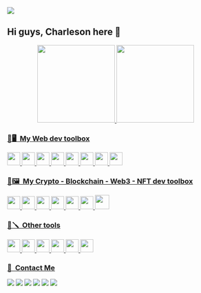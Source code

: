 <img src="https://media.licdn.com/dms/image/D4D16AQEZnXJT6TqlQw/profile-displaybackgroundimage-shrink_350_1400/0/1666152814806?e=1676505600&v=beta&t=TKsg_1gwez5cDK14N58LrVQLWzK_mcc1El3eqisyBVo"/>

## Hi guys, Charleson here 🦆

<div align="center">
<a href="https://github.com/charlesonr">
<img height="180em" src="https://github-readme-stats.vercel.app/api?username=charlesonr&count_private=false&show_icons=true&theme=github_dark"/>
<img height="180em" src="https://github-readme-stats.vercel.app/api/top-langs?username=charlesonr&layout=compact&theme=github_dark"/>
</div>

### 🧰🖥 &nbsp;My Web dev toolbox
 <img src="https://cdn.jsdelivr.net/gh/devicons/devicon/icons/javascript/javascript-original.svg" height="30" width="30" /> <img src="https://cdn.jsdelivr.net/gh/devicons/devicon/icons/typescript/typescript-original.svg" height="30" width="30" /> <img src="https://cdn.jsdelivr.net/gh/devicons/devicon/icons/nodejs/nodejs-original.svg" height="30" width="30" /> <img src="https://cdn.jsdelivr.net/gh/devicons/devicon/icons/react/react-original-wordmark.svg" height="30" width="30" /> <img src="https://cdn.jsdelivr.net/gh/devicons/devicon/icons/html5/html5-original-wordmark.svg" height="30" width="30"/> <img src="https://cdn.jsdelivr.net/gh/devicons/devicon/icons/css3/css3-original-wordmark.svg" height="30" width="30" /> <img src="https://cdn.jsdelivr.net/gh/devicons/devicon/icons/figma/figma-original.svg" height="30" width="30"/> <img src="https://cdn.jsdelivr.net/gh/devicons/devicon/icons/mysql/mysql-original-wordmark.svg" height="30" width="30"/> 
 
 ### 🧰🖼 &nbsp;My Crypto - Blockchain - Web3 - NFT dev toolbox
<img src="https://cdn.jsdelivr.net/gh/devicons/devicon/icons/javascript/javascript-original.svg" height="30" width="30" /> <img src="https://cdn.jsdelivr.net/gh/devicons/devicon/icons/solidity/solidity-plain.svg" height="30" width="30"/> <img src="https://cryptologos.cc/logos/bitcoin-btc-logo.svg?v=023" height="30" width="30"/> <img src="https://cryptologos.cc/logos/ethereum-eth-logo.svg?v=023" height="30" width="30"/> <img src="https://cryptologos.cc/logos/bnb-bnb-logo.svg?v=023" height="30" width="30"/> <img src="https://storage.googleapis.com/opensea-static/Logomark/Logomark-Blue.svg" height="30" width="30"/> <img src="https://upload.wikimedia.org/wikipedia/commons/3/36/MetaMask_Fox.svg" height="33" width="33"/> 

 ### 🧰🪛 &nbsp;Other tools
<img src="https://cdn.jsdelivr.net/gh/devicons/devicon/icons/git/git-original.svg" height="30" width="30"/> <img src="https://cdn.jsdelivr.net/gh/devicons/devicon/icons/linux/linux-original.svg" height="30" width="30"/> <img src="https://cdn.jsdelivr.net/gh/devicons/devicon/icons/vscode/vscode-original.svg" height="30" width="30"/> <img src="https://cdn.jsdelivr.net/gh/devicons/devicon/icons/npm/npm-original-wordmark.svg" height="30" width="30"/>  <img src="https://cdn.jsdelivr.net/gh/devicons/devicon/icons/chrome/chrome-original.svg" height="30" width="30"/> <img src="https://cdn.jsdelivr.net/gh/devicons/devicon/icons/firefox/firefox-original.svg" height="30" width="30"/> 
 
 
 
### 📠 &nbsp;Contact Me
<a href="mailto:charlesonribeiro@gmail.com"><img src="https://img.shields.io/badge/Gmail-D14836?style=for-the-badge&logo=gmail&logoColor=white"/></a>  <a href="https://codepen.io/charlesonr"> <img src="https://img.shields.io/badge/Codepen-000000?style=for-the-badge&logo=codepen&logoColor=white"/></a> <a href="https://www.linkedin.com/in/charlesongr/"> <img src="https://img.shields.io/badge/LinkedIn-0077B5?style=for-the-badge&logo=linkedin&logoColor=white" href="https://www.linkedin.com/in/charlesongr/"/></a> <a href="https://dev.to/charlesonr"><img src="https://img.shields.io/badge/dev.to-0A0A0A?style=for-the-badge&logo=devdotto&logoColor=white"/></a> <a href="https://medium.com/@cgrguedesribeiro"> <img src="https://img.shields.io/badge/Medium-12100E?style=for-the-badge&logo=medium&logoColor=white"></a> <a href="https://linktr.ee/charlesongr"> <img src="https://img.shields.io/badge/linktree-39E09B?style=for-the-badge&logo=linktree&logoColor=white"></a> 
          
          

 
